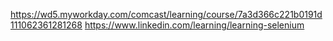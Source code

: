 
https://wd5.myworkday.com/comcast/learning/course/7a3d366c221b0191d111062361281268
https://www.linkedin.com/learning/learning-selenium